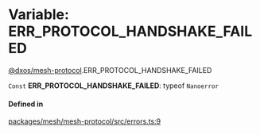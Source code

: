 # Variable: ERR\_PROTOCOL\_HANDSHAKE\_FAILED

[@dxos/mesh-protocol](../modules/dxos_mesh_protocol.md).ERR_PROTOCOL_HANDSHAKE_FAILED

 `Const` **ERR\_PROTOCOL\_HANDSHAKE\_FAILED**: typeof `Nanoerror`

#### Defined in

[packages/mesh/mesh-protocol/src/errors.ts:9](https://github.com/dxos/dxos/blob/db8188dae/packages/mesh/mesh-protocol/src/errors.ts#L9)
